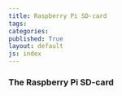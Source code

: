 ```yaml
---
title: Raspberry Pi SD-card
tags: 
categories: 
published: True
layout: default
js: index
---
```


### The Raspberry Pi SD-card
